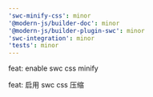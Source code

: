 ```yaml
---
'swc-minify-css': minor
'@modern-js/builder-doc': minor
'@modern-js/builder-plugin-swc': minor
'swc-integration': minor
'tests': minor
---
```


feat: enable swc css minify

feat: 启用 swc css 压缩
